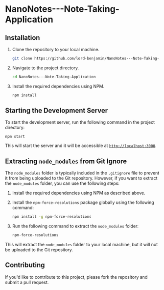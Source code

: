 # NanoNotes---Note-Taking-Application

## Installation

1. Clone the repository to your local machine.
    
   ```bash
   git clone https://github.com/lord-benjamin/NanoNotes---Note-Taking-Application.git
   ```

2. Navigate to the project directory.

   ```bash
   cd NanoNotes---Note-Taking-Application
   ```

3. Install the required dependencies using NPM.

   ```bash
   npm install
   ```
   

## Starting the Development Server

To start the development server, run the following command in the project directory:

    npm start
    
This will start the server and it will be accessible at [`http://localhost:3000`](http://localhost:3000).

## Extracting `node_modules` from Git Ignore

The `node_modules` folder is typically included in the `.gitignore` file to prevent it from being uploaded to the Git repository. However, if you want to extract the `node_modules` folder, you can use the following steps:

1. Install the required dependencies using NPM as described above.

2. Install the `npm-force-resolutions` package globally using the following command:

    ```bash
    npm install -g npm-force-resolutions
    ```
    
3. Run the following command to extract the `node_modules` folder:

    ```bash
    npm-force-resolutions
    ```
    
This will extract the `node_modules` folder to your local machine, but it will not be uploaded to the Git repository.

## Contributing

If you'd like to contribute to this project, please fork the repository and submit a pull request.
